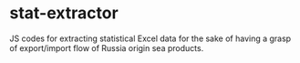 # stat-extractor
JS codes for extracting statistical Excel data for the sake of having a grasp of export/import flow of Russia origin sea products.
